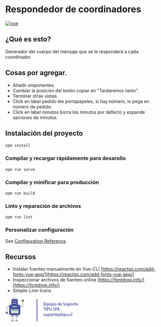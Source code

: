 # Respondedor de coordinadores

<a href="https://github.com/vuejs/vue">
  <img src="https://img.shields.io/badge/Vue--CLI-4.5.13-brightgreen.svg" alt="vue">
</a>

## ¿Qué es esto?
Generador del cuerpo del mensaje que se le responderá a cada coordinador.

## Cosas por agregar.
- Añadir omponentes.
- Cambiar la posición del botón copiar en "Tardaremos tanto".
- Terminar otras vistas.
- Click en label pedido lee portapapeles, si hay número, lo pega en número de pedido.
- Click en label minutos borra los minutos por defecto y expande opciones de minutos.

## Instalación del proyecto
```
npm install
```

### Compilar y recargar rápidamente para desarollo
```
npm run serve
```

### Compilar y minificar para producción
```
npm run build
```

### Lints y reparación de archivos
```
npm run lint
```

### Personalizar configuración
See [Configuration Reference](https://cli.vuejs.org/config/).

## Recursos
- Instalar fuentes manualmente en Vue-CLI [https://reactgo.com/add-fonts-vue-app/](https://reactgo.com/add-fonts-vue-app/)
- Inspeccionar archivos de fuentes online [https://fontdrop.info/](https://fontdrop.info/)
- Simple-Line-Icons

<img src="./docs/img/robot_soporte_tipu.png" alt="vue">